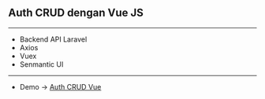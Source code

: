 <h2> Auth CRUD dengan Vue JS </h2>
<hr>
<ul>
<li> Backend API Laravel </li>
<li> Axios  </li>
<li> Vuex </li>
<li> Senmantic UI</li>
 </ul> <hr>
<ul>
  <li> Demo -> <a href="https://crudvue.netlify.app"> Auth CRUD Vue</a> </li>
</ul>

